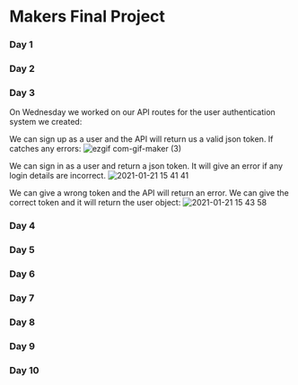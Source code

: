 # Makers Final Project

### Day 1

### Day 2

### Day 3
On Wednesday we worked on our API routes for the user authentication system we created:

We can sign up as a user and the API will return us a valid json token. If catches any errors:
![ezgif com-gif-maker (3)](https://user-images.githubusercontent.com/59441094/105375343-8cfbce00-5c00-11eb-86a4-cdaaa9acea60.gif)

We can sign in as a user and return a json token. It will give an error if any login details are incorrect.
![2021-01-21 15 41 41](https://user-images.githubusercontent.com/59441094/105374824-02b36a00-5c00-11eb-9452-4bfc4f759a81.gif)

We can give a wrong token and the API will return an error. We can give the correct token and it will return the user object:
![2021-01-21 15 43 58](https://user-images.githubusercontent.com/59441094/105374603-cda71780-5bff-11eb-9f0a-8b8056a0c256.gif)
### Day 4

### Day 5

### Day 6

### Day 7

### Day 8

### Day 9

### Day 10





